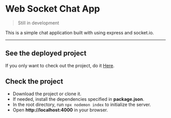 # Web Socket Chat App

> Still in development

This is a simple chat application built with using express and socket.io.

 ---

 ## See the deployed project
 
 If you only want to check out the project, do it [Here](https://unsplash.com).

 ## Check the project

* Download the project or clone it.
* If needed, install the dependencies specified in **package.json**.
* In the root directory, run ```npx nodemon index``` to initialize the server.
* Open **http://localhost:4000** in your browser.